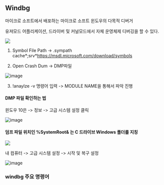 ## Windbg 

마이크로 소프트에서 배포하는 마이크로 소프트 윈도우의 다목적 디버거

유져모드 어플리케이션, 드라이버 및 커널모드에서 자체 운영체제 디버깅을 할 수 있다.


<img src="https://user-images.githubusercontent.com/38831314/95414070-eac51c80-0967-11eb-9f4e-28f8f20c9bef.png">

1. Symbol File Path  -> .sympath cache*;srv*https://msdl.microsoft.com/download/symbols

2. Open Crash Dum -> DMP파일

![image](https://user-images.githubusercontent.com/38831314/120137215-c7a8ef00-c20e-11eb-9f94-7b7a3f015458.png)

3. !anaylze -v 명령어 입력 -> MODULE NAME을 통해서 파악 진행

#### DMP 파일 확인하는 법

윈도우 10은 -> 정보 -> 고급 시스템 설정 클릭

![image](https://user-images.githubusercontent.com/38831314/125557327-a8d6b2e5-b788-4cec-b96b-69c2e8314104.png)

#### 덤프 파일 위치인 %SystemRoot& 는 C 드라이브 Windows 폴더를 지칭


<img src ="https://user-images.githubusercontent.com/38831314/95414510-05e45c00-0969-11eb-8e4c-e3c8d65c313b.png">

내 컴퓨터 -> 고급 시스템 설정 -> 시작 및 복구 설정


![image](https://user-images.githubusercontent.com/38831314/120136329-0ccc2180-c20d-11eb-92e5-0f941c682733.png)




### windbg 주요 명령어
